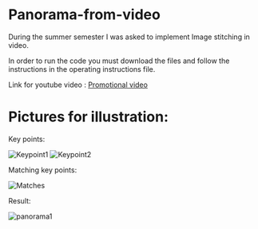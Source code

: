 # Panorama-from-video


During the summer semester I was asked to implement Image stitching in video.

In order to run the code you must download the files and follow the instructions in the operating instructions file.

Link for youtube video : [Promotional video](https://www.youtube.com/watch?v=GE5nKPc5U0U)


# Pictures for illustration:
Key points:

![Keypoint1](https://user-images.githubusercontent.com/68068799/131720712-538406df-3337-4b4c-b168-308e1021de11.jpg)
![Keypoint2](https://user-images.githubusercontent.com/68068799/131720721-d959a5cb-a9da-48be-9f6f-834956e5cfe4.jpg)

Matching key points:

![Matches](https://user-images.githubusercontent.com/68068799/131720732-a974a99f-3377-465e-8d35-c18bc46c0d01.jpg)

Result:

![panorama1](https://user-images.githubusercontent.com/68068799/131720739-3e4d73f6-c9b1-4690-91ea-0c296d7e5b3f.jpg)



